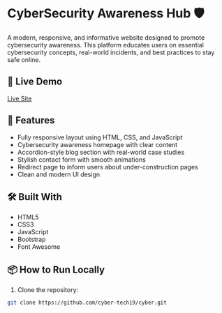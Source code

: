 # CyberSecurity Awareness Hub 🛡️

A modern, responsive, and informative website designed to promote cybersecurity awareness. This platform educates users on essential cybersecurity concepts, real-world incidents, and best practices to stay safe online.

## 🔗 Live Demo
[Live Site](https://your-live-demo-link-here.com)

## 🚀 Features
- Fully responsive layout using HTML, CSS, and JavaScript
- Cybersecurity awareness homepage with clear content
- Accordion-style blog section with real-world case studies
- Stylish contact form with smooth animations
- Redirect page to inform users about under-construction pages
- Clean and modern UI design

## 🛠️ Built With
- HTML5
- CSS3
- JavaScript
- Bootstrap
- Font Awesome

## 📦 How to Run Locally
1. Clone the repository:
```bash
git clone https://github.com/cyber-tech19/cyber.git
